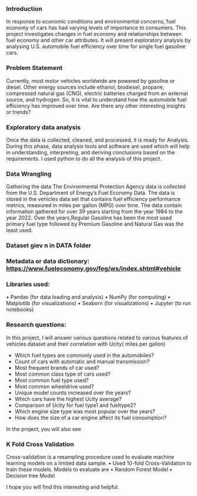 ### Introduction
In response to economic conditions and environmental concerns, fuel economy of cars has had varying levels of importance to consumers. This project investigates changes in fuel economy and relationships between fuel economy and other car attributes. It will present exploratory analysis by analysing U.S. automobile fuel efficiency over time for single fuel gasoline cars.
### Problem Statement
Currently, most motor vehicles worldwide are powered by gasoline or diesel. Other energy sources include ethanol, biodiesel, propane, compressed natural gas (CNG), electric batteries charged from an external source, and hydrogen. So, it is vital to understand how the automobile fuel efficiency has improved over time. Are there any other interesting insights or trends?
### Exploratory data analysis
Once the data is collected, cleaned, and processed, it is ready for Analysis. During this phase, data analysis tools and software are used which will help in understanding, interpreting, and deriving conclusions based on the requirements. I used python to do all the analysis of this project.
### Data Wrangling
Gathering the data
The Environmental Protection Agency data is collected from the U.S. Department of Energy’s Fuel Economy Data. The data is stored in the vehicles data set that contains fuel efficiency performance metrics, measured in miles per gallon (MPG) over time. The data contain information gathered for over 39 years starting from the year 1984 to the year 2022. Over the years,Regular Gasoline has been the most used primary fuel type followed by Premium Gasoline and Natural Gas was the least used.
### Dataset giev n in DATA folder
### Metadata or data dictionary: https://www.fueleconomy.gov/feg/ws/index.shtml#vehicle

### Libraries used:
• Pandas (for data loading and analysis)
• NumPy (for computing)
• Matplotlib (for visualizations)
• Seaborn (for visualizations)
• Jupyter (to run notebooks)

### Research questions:
In this project, I will answer various questions related to various features of vehicles dataset and their correlation with Ucity( miles per gallon)
- Which fuel types are commonly used in the automobiles?
- Count of cars with automatic and manual transmission?
- Most frequent brands of car used?
- Most common class type of cars used?
- Most common fuel type used?
- Most common wheeldrive used?
- Unique model counts increased over the years?
- Which cars have the highest Ucity average?
- Comparison of Ucity for fuel type1 and fueltype2?
- Which engine size type was most popular over the years?
- How does the size of a car engine affect its fuel consumption?


In the project, you will also see 
### K Fold Cross Validation
Cross-validation is a resampling procedure used to evaluate machine learning models on a limited data sample. • Used 10-fold Cross-Validation to train these models.
Models to evaluate are 
• Random Forest Model 
• Decision tree Model



I hope you will find this interesting and helpful.

